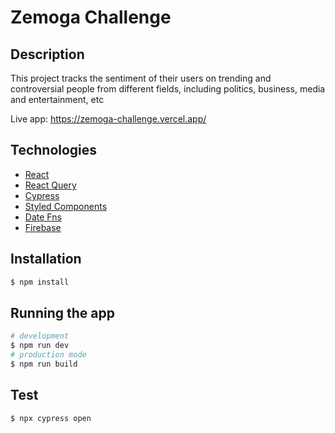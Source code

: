 # Zemoga Challenge

## Description

This project tracks the sentiment of their users on trending and controversial people from different fields, including politics, business, media and entertainment, etc

Live app: https://zemoga-challenge.vercel.app/

## Technologies

- [React](https://reactjs.org/)
- [React Query](https://react-query.tanstack.com/)
- [Cypress](https://www.cypress.io/)
- [Styled Components](https://styled-components.com/)
- [Date Fns](https://date-fns.org/)
- [Firebase](https://firebase.google.com/)

## Installation

```bash
$ npm install
```

## Running the app

```bash
# development
$ npm run dev
# production mode
$ npm run build
```

## Test

```bash
$ npx cypress open
```
